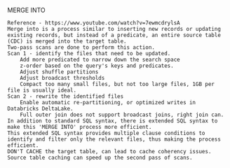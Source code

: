 MERGE INTO

    Reference - https://www.youtube.com/watch?v=7ewmcdrylsA
    Merge into is a process similar to inserting new records or updating existing records, but instead of a predicate, an entire source table (CDC) is merged into the target table.
    Two-pass scans are done to perform this action.
    Scan 1 - identify the files that need to be updated.
        Add more predicated to narrow down the search space
        z-order based on the query's keys and predicates.
        Adjust shuffle partitions
        Adjust broadcast thresholds
        Compact too many small files, but not too large files, 1GB per file is usually ideal.
    Scan 2 - rewrite the identified files
        Enable automatic re-partitioning, or optimized writes in Databricks DeltaLake.
        Full outer join does not support broadcast joins, right join can. 
    In addition to standard SQL syntax, there is extended SQL syntax to make this 'MERGE INTO' process more efficient.
    This extended SQL syntax provides multiple clause conditions to identify and filter only the relevant files, thus making the process efficient.
    DON'T CACHE the target table, can lead to cache coherency issues.
    Source table caching can speed up the second pass of scans.

 
